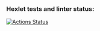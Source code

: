 ### Hexlet tests and linter status:
[![Actions Status](https://github.com/Treskun4eg/python-project-49/workflows/hexlet-check/badge.svg)](https://github.com/Treskun4eg/python-project-49/actions)